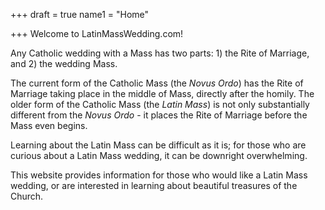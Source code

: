 +++
draft = true
name1 = "Home"

+++
Welcome to LatinMassWedding.com!

Any Catholic wedding with a Mass has two parts: 1) the Rite of Marriage, and 2) the wedding Mass.

The current form of the Catholic Mass (the _Novus Ordo_) has the Rite of Marriage taking place in the middle of Mass, directly after the homily. The older form of the Catholic Mass (the _Latin Mass_) is not only substantially different from the _Novus Ordo_ - it places the Rite of Marriage before the Mass even begins. 

Learning about the Latin Mass can be difficult as it is; for those who are curious about a Latin Mass wedding, it can be downright overwhelming.

This website provides information for those who would like a Latin Mass wedding, or are interested in learning about beautiful treasures of the Church.
